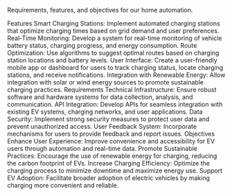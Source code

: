 Requirements, features, and objectives for our home automation.

Features
  Smart Charging Stations: Implement automated charging stations that optimize charging times based on grid demand and user preferences.
  Real-Time Monitoring: Develop a system for real-time monitoring of vehicle battery status, charging progress, and energy consumption.
  Route Optimization: Use algorithms to suggest optimal routes based on charging station locations and battery levels.
  User Interface: Create a user-friendly mobile app or dashboard for users to track charging status, locate charging stations, and receive notifications.
  Integration with Renewable Energy: Allow integration with solar or wind energy sources to promote sustainable charging practices.
Requirements
  Technical Infrastructure: Ensure robust software and hardware systems for data collection, analysis, and communication.
  API Integration: Develop APIs for seamless integration with existing EV systems, charging networks, and user applications.
  Data Security: Implement strong security measures to protect user data and prevent unauthorized access.
  User Feedback System: Incorporate mechanisms for users to provide feedback and report issues.
Objectives
  Enhance User Experience: Improve convenience and accessibility for EV users through automation and real-time data.
  Promote Sustainable Practices: Encourage the use of renewable energy for charging, reducing the carbon footprint of EVs.
  Increase Charging Efficiency: Optimize the charging process to minimize downtime and maximize energy use.
  Support EV Adoption: Facilitate broader adoption of electric vehicles by making charging more convenient and reliable.
